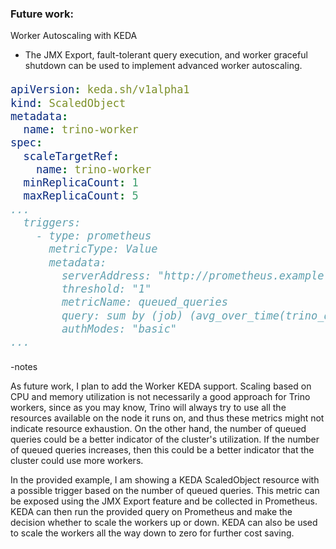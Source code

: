 ### Future work: 
Worker Autoscaling with KEDA
* The JMX Export, fault-tolerant query execution, and worker graceful shutdown can be used to implement advanced worker autoscaling.

<div style="font-size: 20px;">

```yaml
apiVersion: keda.sh/v1alpha1
kind: ScaledObject
metadata:
  name: trino-worker
spec:
  scaleTargetRef:
    name: trino-worker
  minReplicaCount: 1
  maxReplicaCount: 5
...
  triggers:
    - type: prometheus
      metricType: Value
      metadata:
        serverAddress: "http://prometheus.example.com"
        threshold: "1"
        metricName: queued_queries
        query: sum by (job) (avg_over_time(trino_queued_queries{job="trino"}[30s]))
        authModes: "basic"
...
```

</div>

-notes

As future work, I plan to add the Worker KEDA support. Scaling based on CPU and memory utilization is not necessarily a good approach for Trino workers, since as you may know, Trino will always try to use all the resources available on the node it runs on, and thus these metrics might not indicate resource exhaustion. On the other hand, the number of queued queries could be a better indicator of the cluster's utilization. If the number of queued queries increases, then this could be a better indicator that the cluster could use more workers. 

In the provided example, I am showing a KEDA ScaledObject resource with a possible trigger based on the number of queued queries. This metric can be exposed using the JMX Export feature and be collected in Prometheus. KEDA can then run the provided query on Prometheus and make the decision whether to scale the workers up or down. KEDA can also be used to scale the workers all the way down to zero for further cost saving. 